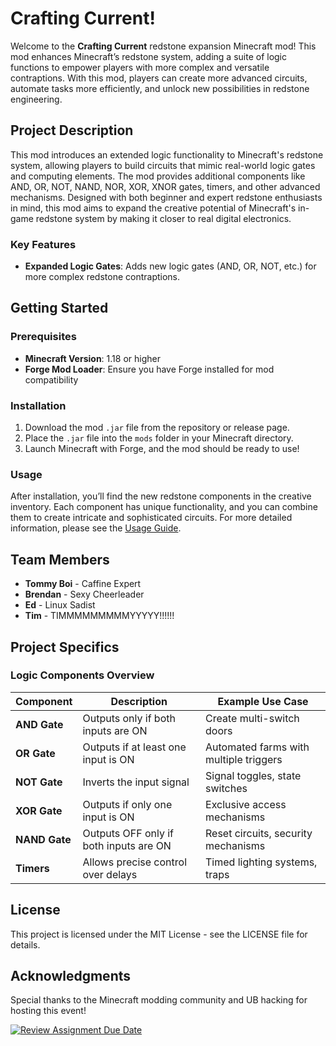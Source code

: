 # Crafting Current!

Welcome to the **Crafting Current** redstone expansion Minecraft mod! This mod enhances Minecraft’s redstone system, adding a suite of logic functions to empower players with more complex and versatile contraptions. With this mod, players can create more advanced circuits, automate tasks more efficiently, and unlock new possibilities in redstone engineering.

## Project Description

This mod introduces an extended logic functionality to Minecraft's redstone system, allowing players to build circuits that mimic real-world logic gates and computing elements. The mod provides additional components like AND, OR, NOT, NAND, NOR, XOR, XNOR gates, timers, and other advanced mechanisms. Designed with both beginner and expert redstone enthusiasts in mind, this mod aims to expand the creative potential of Minecraft's in-game redstone system by making it closer to real digital electronics.

### Key Features

- **Expanded Logic Gates**: Adds new logic gates (AND, OR, NOT, etc.) for more complex redstone contraptions.

## Getting Started

### Prerequisites

- **Minecraft Version**: 1.18 or higher
- **Forge Mod Loader**: Ensure you have Forge installed for mod compatibility

### Installation

1. Download the mod `.jar` file from the repository or release page.
2. Place the `.jar` file into the `mods` folder in your Minecraft directory.
3. Launch Minecraft with Forge, and the mod should be ready to use!

### Usage

After installation, you’ll find the new redstone components in the creative inventory. Each component has unique functionality, and you can combine them to create intricate and sophisticated circuits. For more detailed information, please see the [Usage Guide](#usage-guide).

## Team Members

- **Tommy Boi** - Caffine Expert
- **Brendan** - Sexy Cheerleader
- **Ed** - Linux Sadist
- **Tim** - TIMMMMMMMMMYYYYY!!!!!!

## Project Specifics

### Logic Components Overview

| Component | Description                                      | Example Use Case                         |
|-----------|--------------------------------------------------|------------------------------------------|
| **AND Gate**   | Outputs only if both inputs are ON           | Create multi-switch doors                |
| **OR Gate**    | Outputs if at least one input is ON          | Automated farms with multiple triggers   |
| **NOT Gate**   | Inverts the input signal                     | Signal toggles, state switches           |
| **XOR Gate**   | Outputs if only one input is ON              | Exclusive access mechanisms              |
| **NAND Gate**  | Outputs OFF only if both inputs are ON       | Reset circuits, security mechanisms      |
| **Timers**     | Allows precise control over delays           | Timed lighting systems, traps            |

## License

This project is licensed under the MIT License - see the LICENSE file for details.

## Acknowledgments

Special thanks to the Minecraft modding community and UB hacking for hosting this event!

[![Review Assignment Due Date](https://classroom.github.com/assets/deadline-readme-button-22041afd0340ce965d47ae6ef1cefeee28c7c493a6346c4f15d667ab976d596c.svg)](https://classroom.github.com/a/_U2QbDVP)
